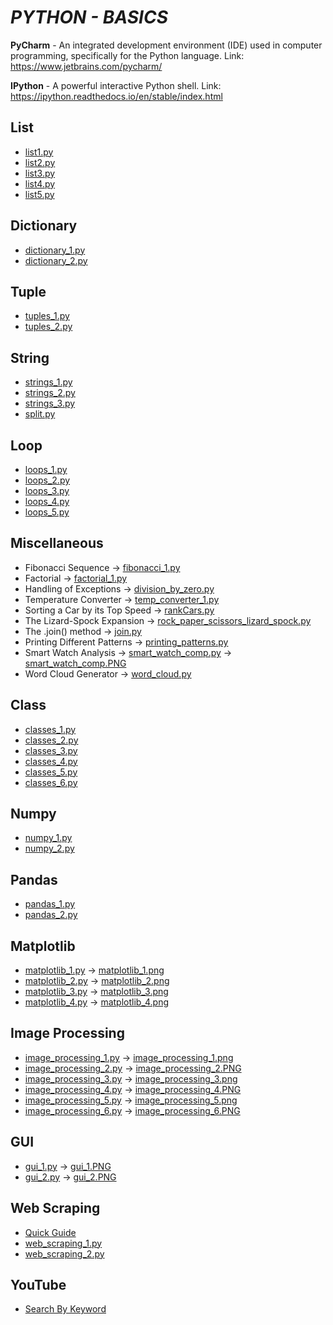 # **_PYTHON - BASICS_**
 
**PyCharm** - An integrated development environment (IDE) used in computer programming, specifically for the Python language. Link: https://www.jetbrains.com/pycharm/

**IPython** - A powerful interactive Python shell. Link: https://ipython.readthedocs.io/en/stable/index.html

## **List**
- [list1.py](https://github.com/mohan-sharan/python-programming/blob/master/list_1.py)
- [list2.py](https://github.com/mohan-sharan/python-programming/blob/master/list_2.py)
- [list3.py](https://github.com/mohan-sharan/python-programming/blob/master/list_3.py)
- [list4.py](https://github.com/mohan-sharan/python-programming/blob/master/list_4.py)
- [list5.py](https://github.com/mohan-sharan/python-programming/blob/master/list_5.py)

## **Dictionary**
- [dictionary_1.py](https://github.com/mohan-sharan/python-programming/blob/master/Dictionary/dictionary_1.py)
- [dictionary_2.py](https://github.com/mohan-sharan/python-programming/blob/master/Dictionary/dictionary_2.py)

## **Tuple**
- [tuples_1.py](https://github.com/mohan-sharan/python-programming/blob/master/tuples_1.py)
- [tuples_2.py](https://github.com/mohan-sharan/python-programming/blob/master/tuples_2.py)

## **String**
- [strings_1.py](https://github.com/mohan-sharan/python-programming/blob/master/strings_1.py)
- [strings_2.py](https://github.com/mohan-sharan/python-programming/blob/master/strings_2.py)
- [strings_3.py](https://github.com/mohan-sharan/python-programming/blob/master/strings_3.py)
- [split.py](https://github.com/mohan-sharan/python-programming/blob/master/split.py)

## **Loop**
- [loops_1.py](https://github.com/mohan-sharan/python-programming/blob/master/Loop/loops_1.py)
- [loops_2.py](https://github.com/mohan-sharan/python-programming/blob/master/Loop/loops_2.py)
- [loops_3.py](https://github.com/mohan-sharan/python-programming/blob/master/Loop/loops_3.py)
- [loops_4.py](https://github.com/mohan-sharan/python-programming/blob/master/Loop/loops_4.py)
- [loops_5.py](https://github.com/mohan-sharan/python-programming/blob/master/Loop/loops_5.py)

## **Miscellaneous**
- Fibonacci Sequence -> [fibonacci_1.py](https://github.com/mohan-sharan/python-programming/blob/master/fibonacci_1.py)
- Factorial -> [factorial_1.py](https://github.com/mohan-sharan/python-programming/blob/master/factorial_1.py)
- Handling of Exceptions -> [division_by_zero.py](https://github.com/mohan-sharan/python-programming/blob/master/division_by_zero.py)
- Temperature Converter -> [temp_converter_1.py](https://github.com/mohan-sharan/python-programming/blob/master/temp_converter_1.py)
- Sorting a Car by its Top Speed -> [rankCars.py](https://github.com/mohan-sharan/python-programming/blob/master/rankCars.py)
- The Lizard-Spock Expansion -> [rock_paper_scissors_lizard_spock.py](https://github.com/mohan-sharan/python-programming/blob/master/rock_paper_scissors_lizard_spock.py)
- The .join() method -> [join.py](https://github.com/mohan-sharan/python-programming/blob/master/join.py)
- Printing Different Patterns -> [printing_patterns.py](https://github.com/mohan-sharan/python-programming/blob/master/printing_patterns.py)
- Smart Watch Analysis -> [smart_watch_comp.py](https://github.com/mohan-sharan/python-programming/blob/master/smart_watch_comp.py) -> [smart_watch_comp.PNG](https://github.com/mohan-sharan/python-programming/blob/master/smart_watch_comp.PNG)
- Word Cloud Generator -> [word_cloud.py](https://github.com/mohan-sharan/python-programming/blob/master/Word%20Cloud/word_cloud.py)

## **Class**
- [classes_1.py](https://github.com/mohan-sharan/python-programming/blob/master/Class/classes_1.py)
- [classes_2.py](https://github.com/mohan-sharan/python-programming/blob/master/Class/classes_2.py)
- [classes_3.py](https://github.com/mohan-sharan/python-programming/blob/master/Class/classes_3.py)
- [classes_4.py](https://github.com/mohan-sharan/python-programming/blob/master/Class/classes_4.py)
- [classes_5.py](https://github.com/mohan-sharan/python-programming/blob/master/Class/classes_5.py)
- [classes_6.py](https://github.com/mohan-sharan/python-programming/blob/master/Class/classes_6.py)

## **Numpy**
- [numpy_1.py](https://github.com/mohan-sharan/python-programming/blob/master/numpy_1.py)
- [numpy_2.py](https://github.com/mohan-sharan/python-programming/blob/master/numpy_2.py)

## **Pandas**
- [pandas_1.py](https://github.com/mohan-sharan/python-programming/blob/master/pandas_1.py)
- [pandas_2.py](https://github.com/mohan-sharan/python-programming/blob/master/pandas_2.py)

## **Matplotlib**
- [matplotlib_1.py](https://github.com/mohan-sharan/python-programming/blob/master/matplotlib_1.py) -> [matplotlib_1.png](https://github.com/mohan-sharan/python-programming/blob/master/matplotlib_1.png)
- [matplotlib_2.py](https://github.com/mohan-sharan/python-programming/blob/master/matplotlib_2.py) -> [matplotlib_2.png](https://github.com/mohan-sharan/python-programming/blob/master/matplotlib_2.png)
- [matplotlib_3.py](https://github.com/mohan-sharan/python-programming/blob/master/matplotlib_3.py) -> [matplotlib_3.png](https://github.com/mohan-sharan/python-programming/blob/master/matplotlib_3.png)
- [matplotlib_4.py](https://github.com/mohan-sharan/python-programming/blob/master/matplotlib_4.py) -> [matplotlib_4.png](https://github.com/mohan-sharan/python-programming/blob/master/matplotlib_4.png)

## **Image Processing**
- [image_processing_1.py](https://github.com/mohan-sharan/python-programming/blob/master/Image%20Processing/image_processing_1.py) -> [image_processing_1.png](https://github.com/mohan-sharan/python-programming/blob/master/Image%20Processing/image_processing_1.png)
- [image_processing_2.py](https://github.com/mohan-sharan/python-programming/blob/master/Image%20Processing/image_processing_2.py) -> [image_processing_2.PNG](https://github.com/mohan-sharan/python-programming/blob/master/Image%20Processing/image_processing_2.PNG)
- [image_processing_3.py](https://github.com/mohan-sharan/python-programming/blob/master/Image%20Processing/image_processing_3.py) -> [image_processing_3.png](https://github.com/mohan-sharan/python-programming/blob/master/Image%20Processing/image_processing_3.png)
- [image_processing_4.py](https://github.com/mohan-sharan/python-programming/blob/master/Image%20Processing/image_processing_4.py) -> [image_processing_4.PNG](https://github.com/mohan-sharan/python-programming/blob/master/Image%20Processing/image_processing_4.PNG)
- [image_processing_5.py](https://github.com/mohan-sharan/python-programming/blob/master/Image%20Processing/image_processing_5.py) -> [image_processing_5.png](https://github.com/mohan-sharan/python-programming/blob/master/Image%20Processing/image_processing_5.png)
- [image_processing_6.py](https://github.com/mohan-sharan/python-programming/blob/master/Image%20Processing/image_processing_6.py) -> [image_processing_6.PNG](https://github.com/mohan-sharan/python-programming/blob/master/Image%20Processing/image_processing_6.PNG)

## **GUI**
- [gui_1.py](https://github.com/mohan-sharan/python-programming/blob/master/gui_1.py) -> [gui_1.PNG](https://github.com/mohan-sharan/python-programming/blob/master/gui_1.PNG)
- [gui_2.py](https://github.com/mohan-sharan/python-programming/blob/master/gui_2.py) -> [gui_2.PNG](https://github.com/mohan-sharan/python-programming/blob/master/gui_2.PNG)

## **Web Scraping**
- [Quick Guide](https://github.com/mohan-sharan/python-programming/blob/master/Web%20Scraping/Web%20Scraping%20in%20Python%20-%20Quick%20Guide.pdf)
- [web_scraping_1.py](https://github.com/mohan-sharan/python-programming/blob/master/Web%20Scraping/web_scraping_1.py)
- [web_scraping_2.py](https://github.com/mohan-sharan/python-programming/blob/master/Web%20Scraping/web_scraping_2.py)

## **YouTube**
- [Search By Keyword](https://github.com/mohan-sharan/python-programming/tree/master/YouTube-Data-API-v3)
